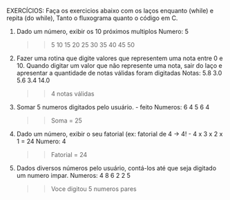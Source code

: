 EXERCÍCIOS:
Faça os exercicios abaixo com os laços enquanto (while) e repita (do while),
Tanto o fluxograma quanto o código em C.
1. Dado um número, exibir os 10 próximos multiplos
	Numero: 5
	>> 5 10 15 20 25 30 35 40 45 50
2. Fazer uma rotina que digite valores que representem uma nota entre 0
e 10. Quando digitar um valor que não represente uma nota, sair do laço
e apresentar a quantidade de notas válidas foram digitadas
	Notas: 5.8 3.0 5.6 3.4 14.0
	>> 4 notas válidas
3. Somar 5 numeros digitados pelo usuário. - feito
	Numeros: 6 4 5 6 4 
	>> Soma = 25
4. Dado um número, exibir o seu fatorial (ex: fatorial de 4 -> 4! - 4 x 3 x 2 x 1 = 24
	Numero: 4
	>> Fatorial = 24
5. Dados diversos números pelo usuário, contá-los até que seja digitado um numero impar.
	Numeros: 4 8 6 2 2 5
	>> Voce digitou 5 numeros pares
